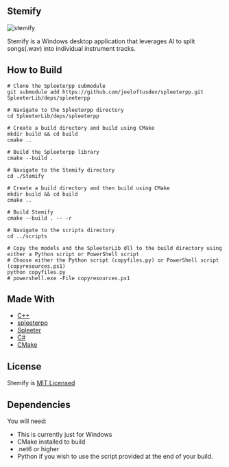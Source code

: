 ## Stemify

![stemify](https://github.com/joeloftusdev/stemify/assets/152509645/921ab995-b461-443f-9ecc-2a2ecaa0b8df)

Stemify is a Windows desktop application that leverages AI to split songs(.wav) into individual instrument tracks.
## How to Build
```
# Clone the Spleeterpp submodule
git submodule add https://github.com/joeloftusdev/spleeterpp.git SpleeterLib/deps/spleeterpp

# Navigate to the Spleeterpp directory
cd SpleeterLib/deps/spleeterpp

# Create a build directory and build using CMake
mkdir build && cd build
cmake ..

# Build the Spleeterpp library
cmake --build .

# Navigate to the Stemify directory
cd ./Stemify

# Create a build directory and then build using CMake
mkdir build && cd build
cmake ..

# Build Stemify
cmake --build . -- -r

# Navigate to the scripts directory
cd ../scripts

# Copy the models and the SpleeterLib dll to the build directory using either a Python script or PowerShell script
# Choose either the Python script (copyfiles.py) or PowerShell script (copyresources.ps1)
python copyfiles.py
# powershell.exe -File copyresources.ps1

```
## Made With
* [C++](https://isocpp.org/)
* [spleeterpp](https://github.com/joeloftusdev/spleeterpp)
* [Spleeter](https://github.com/deezer/spleeter)
* [C#](https://learn.microsoft.com/en-us/dotnet/csharp/)
* [CMake](https://cmake.org/)

## License 
Stemify is [MIT Licensed](https://github.com/joeloftusdev/stemify/blob/main/LICENSE)

## Dependencies
You will need:
* This is currently just for Windows
* CMake installed to build
* .net6 or higher
* Python if you wish to use the script provided at the end of your build.
